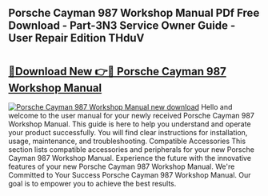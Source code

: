 ## Porsche Cayman 987 Workshop Manual PDf Free Download - Part-3N3 Service Owner Guide - User Repair Edition THduV

# <h2><a href="http://cf15337.oget.top/?id=Porsche+Cayman+987+Workshop+Manual">🔗Download New 👉🔴 Porsche Cayman 987 Workshop Manual</a></h2>

[![Porsche Cayman 987 Workshop Manual new download](https://i.imgur.com/5g1atiW.png)](http://cf15337.oget.top/?id=Porsche+Cayman+987+Workshop+Manual)
Hello and welcome to the user manual for your newly received Porsche Cayman 987 Workshop Manual. This guide is here to help you understand and operate your product successfully. You will find clear instructions for installation, usage, maintenance, and troubleshooting. Compatible Accessories This section lists compatible accessories and peripherals for your new Porsche Cayman 987 Workshop Manual. Experience the future with the innovative features of your new Porsche Cayman 987 Workshop Manual. We're Committed to Your Success Porsche Cayman 987 Workshop Manual. Our goal is to empower you to achieve the best results.
